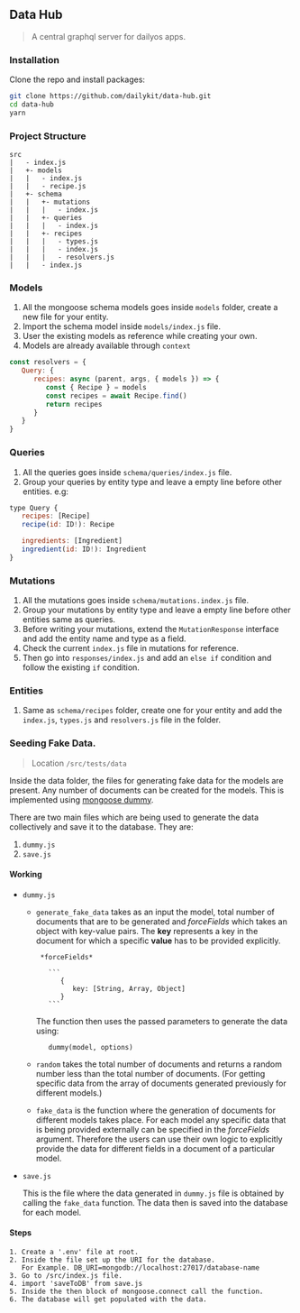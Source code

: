 ## Data Hub

> A central graphql server for dailyos apps.

### Installation

Clone the repo and install packages:

```bash
git clone https://github.com/dailykit/data-hub.git
cd data-hub
yarn
```

### Project Structure

```
src
|   - index.js
|   +- models
|   |   - index.js
|   |   - recipe.js
|   +- schema
|   |   +- mutations
|   |   |   - index.js
|   |   +- queries
|   |   |   - index.js
|   |   +- recipes
|   |   |   - types.js
|   |   |   - index.js
|   |   |   - resolvers.js
|   |   - index.js
```

### Models

1. All the mongoose schema models goes inside `models` folder, create a new file for your entity.
2. Import the schema model inside `models/index.js` file.
3. User the existing models as reference while creating your own.
4. Models are already available through `context`

```js
const resolvers = {
   Query: {
      recipes: async (parent, args, { models }) => {
         const { Recipe } = models
         const recipes = await Recipe.find()
         return recipes
      }
   }
}
```

### Queries

1. All the queries goes inside `schema/queries/index.js` file.
2. Group your queries by entity type and leave a empty line before other entities.
   e.g:

```js
type Query {
   recipes: [Recipe]
   recipe(id: ID!): Recipe

   ingredients: [Ingredient]
   ingredient(id: ID!): Ingredient
}
```

### Mutations

1. All the mutations goes inside `schema/mutations.index.js` file.
2. Group your mutations by entity type and leave a empty line before other entities same as queries.
3. Before writing your mutations, extend the `MutationResponse` interface and add the entity name and type as a field.
4. Check the current `index.js` file in mutations for reference.
5. Then go into `responses/index.js` and add an `else if` condition and follow the existing `if` condition.

### Entities

1. Same as `schema/recipes` folder, create one for your entity and add the `index.js`, `types.js` and `resolvers.js` file in the folder.

### Seeding Fake Data.

> Location `/src/tests/data`

Inside the data folder, the files for generating fake data for the models are present. Any number of documents can be created for the models. This is implemented using [mongoose dummy](https://www.npmjs.com/package/mongoose-dummy).

There are two main files which are being used to generate the data collectively and save it to the database. They are:

1. `dummy.js`
2. `save.js`

#### Working

* `dummy.js`

   * `generate_fake_data` takes as an input the model, total number of documents that are to be generated and *forceFields* which takes an object with key-value pairs. The **key** represents a key in the document for which a specific **value** has to be provided explicitly. 

          *forceFields*

            ```
               {
                  key: [String, Array, Object]
               }
            ```  
      The function then uses the passed parameters to generate the data using:
      ```
         dummy(model, options)
      ```

   * `random` takes the total number of documents and returns a random number less than the total number of documents. (For getting specific data from the array of documents generated previously for different models.)


   * `fake_data` is the function where the generation of documents for different models takes place. For each model any specific data that is being provided externally can be specified in the *forceFields* argument. Therefore the users can use their own logic to explicitly provide the data for different fields in a document of a particular model.

* `save.js`

   This is the file where the data generated in `dummy.js` file is obtained by calling the `fake_data` function. The data then is saved into the database for each model.

#### Steps

```
1. Create a '.env' file at root.
2. Inside the file set up the URI for the database.
   For Example. DB_URI=mongodb://localhost:27017/database-name
3. Go to /src/index.js file.
4. import 'saveToDB' from save.js
5. Inside the then block of mongoose.connect call the function.
6. The database will get populated with the data.
```